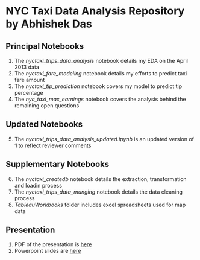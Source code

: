 # NYC Taxi Data Analysis Repository by Abhishek Das

## Principal Notebooks

1. The *nyctaxi_trips_data_analysis* notebook details my EDA on the April 2013 data
2. The *nyctaxi_fare_modeling* notebook details my efforts to predict taxi fare amount
3. The *nyctaxi_tip_prediction* notebook covers my model to predict tip percentage
4. The *nyc_taxi_max_earnings* notebook covers the analysis behind the remaining open questions

## Updated Notebooks

5. The *nyctaxi_trips_data_analysis_updated.ipynb* is an updated version of **1** to reflect reviewer comments

## Supplementary Notebooks

6. The *nyctaxi_createdb* notebook details the extraction, transformation and loadin process
7. The *nyctaxi_trips_data_munging* notebook details the data cleaning process
8. *TableauWorkbooks* folder includes excel spreadsheets used for map data

## Presentation

1. PDF of the presentation is [here](https://factorwonk.github.io/ADasTaxiNYC_updated.pdf)
2. Powerpoint slides are [here](https://factorwonk.github.io/ADasTaxiNYC_updated.pptx)
